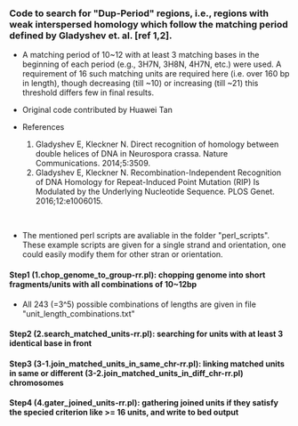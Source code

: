 
### Code to search for "Dup-Period" regions, i.e., regions with weak interspersed homology which follow the matching period defined by Gladyshev et. al. [ref 1,2].


* A matching period of 10~12 with at least 3 matching bases in the beginning of each period (e.g., 3H7N, 3H8N, 4H7N, etc.) were used. A requirement of 16 such matching units are required here (i.e. over 160 bp in length), though decreasing (till ~10) or increasing (till ~21) this threshold differs few in final results. 

* Original code contributed by Huawei Tan


* References

    1) Gladyshev E, Kleckner N. Direct recognition of homology between double helices of DNA in Neurospora crassa. Nature Communications. 2014;5:3509.
    2) Gladyshev E, Kleckner N. Recombination-Independent Recognition of DNA Homology for Repeat-Induced Point Mutation (RIP) Is Modulated by the Underlying Nucleotide Sequence. PLOS Genet. 2016;12:e1006015. 


<br />


* The mentioned perl scripts are avaliable in the folder "perl_scripts". These example scripts are given for a single strand and orientation, one could easily modify them for other stran or orientation. 

#### Step1 (1.chop_genome_to_group-rr.pl): chopping genome into short fragments/units with all combinations of 10~12bp

* All 243 (=3^5) possible combinations of lengths are given in file "unit_length_combinations.txt"


#### Step2 (2.search_matched_units-rr.pl): searching for units with at least 3 identical base in front 


#### Step3 (3-1.join_matched_units_in_same_chr-rr.pl): linking matched units in same or different (3-2.join_matched_units_in_diff_chr-rr.pl) chromosomes


#### Step4 (4.gater_joined_units-rr.pl): gathering joined units if they satisfy the specied criterion like >= 16 units, and write to bed output



<br />



